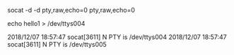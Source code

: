  socat -d -d pty,raw,echo=0 pty,raw,echo=0


 echo hello1 > /dev/ttys004


2018/12/07 18:57:47 socat[3611] N PTY is /dev/ttys004
2018/12/07 18:57:47 socat[3611] N PTY is /dev/ttys005